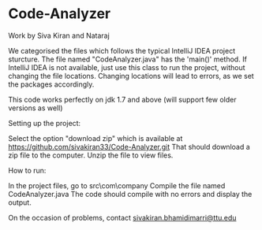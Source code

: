 # Code-Analyzer
Work by Siva Kiran and Nataraj

We categorised the files which follows the typical IntelliJ IDEA project sturcture.
The file named "CodeAnalyzer.java" has the 'main()' method. If IntelliJ IDEA is not available,
just use this class to run the project, without changing the file locations.
Changing locations will lead to errors, as we set the packages accordingly.

This code works perfectly on jdk 1.7 and above (will support few older versions as well)


Setting up the project:

Select the option "download zip" which is available at https://github.com/sivakiran33/Code-Analyzer.git
That should download a zip file to the computer. Unzip the file to view files.


How to run:

In the project files, go to src\com\company
Compile the file named CodeAnalyzer.java
The code should compile with no errors and display the output.

On the occasion of problems, contact sivakiran.bhamidimarri@ttu.edu
